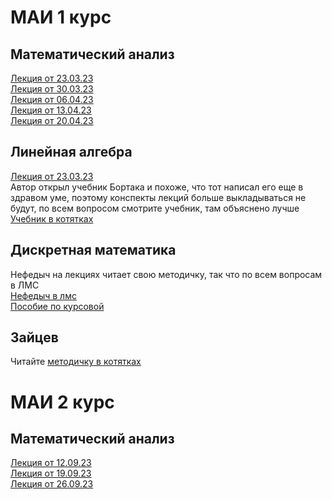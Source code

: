 # МАИ 1 курс
## Математический анализ

[Лекция от 23.03.23](https://github.com/Demo13B/MAI/blob/main/MathAn/MathAn23.03.23.pdf)\
[Лекция от 30.03.23](https://github.com/Demo13B/MAI/blob/main/MathAn/MathAn30.03.23.pdf)\
[Лекция от 06.04.23](https://github.com/Demo13B/MAI/blob/main/MathAn/MathAn06.04.23.pdf)\
[Лекция от 13.04.23](https://github.com/Demo13B/MAI/blob/main/MathAn/MathAn13.04.23.pdf)\
[Лекция от 20.04.23](https://github.com/Demo13B/MAI/blob/main/MathAn/MathAn20.04.23.pdf)

## Линейная алгебра

[Лекция от 23.03.23](https://github.com/Demo13B/MAI/blob/main/LinAl/LinAl23.03.23.pdf)\
Автор открыл учебник Бортака и похоже, что тот написал его еще в здравом уме, поэтому конспекты лекций больше выкладываться не будут, по всем вопросом смотрите учебник, там объяснено лучше\
[Учебник в котятках](https://drive.google.com/file/d/1_hDGPZptI3gUsukBP31Pc1iZGdke9d53/view)

## Дискретная математика
Нефедыч на лекциях читает свою методичку, так что по всем вопросам в ЛМС\
[Нефедыч в лмс](https://lms.mai.ru/course/view.php?id=5560)\
[Пособие по курсовой](https://github.com/Demo13B/MAI/blob/main/Posobie_po_kursovoy.pdf)

## Зайцев
Читайте [методичку в котятках](https://drive.google.com/file/d/13VM9Ixqfgd2Wqwu3Kht1LUMZb5E0sno8/view)

# МАИ 2 курс
## Математический анализ

[Лекция от 12.09.23](https://github.com/Demo13B/MAI/blob/main/MathAn/MathAn12.09.23.pdf)\
[Лекция от 19.09.23](https://github.com/Demo13B/MAI/blob/main/MathAn/MathAn19.09.23.pdf)\
[Лекция от 26.09.23](https://github.com/Demo13B/MAI/blob/main/MathAn/MathAn26.09.23.pdf)

